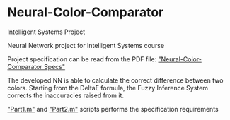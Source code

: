 # Neural-Color-Comparator
Intelligent Systems Project

Neural Network project for Intelligent Systems course

Project specification can be read from the PDF file: [ "Neural-Color-Comparator Specs"](https://github.com/lossi771/Neural-Color-Comparator/blob/master/Neural-Color-Comparator%20Specs.pdf)

The developed NN is able to calculate the correct difference between two colors. Starting from the DeltaE formula, the Fuzzy Inference System corrects the inaccuracies raised from it.

 ["Part1.m"](https://github.com/lossi771/Neural-Color-Comparator/blob/master/Part_1.m) and  ["Part2.m"](https://github.com/lossi771/Neural-Color-Comparator/blob/master/Part_2.m)
scripts performs the specification requirements
